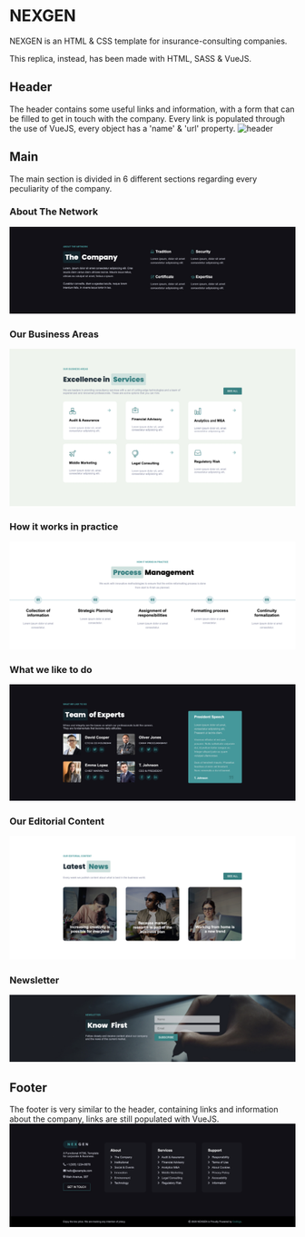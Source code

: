 # NEXGEN
NEXGEN is an HTML & CSS template for insurance-consulting companies.

This replica, instead, has been made with HTML, SASS & VueJS.

## Header
The header contains some useful links and information, with a form that can be filled to get in touch with the company. Every link is populated through the use of VueJS, every object has a 'name' & 'url' property.
![header](img/header.png)

## Main
The main section is divided in 6 different sections regarding every peculiarity of the company.

### About The Network
![about-the-newtwork](img/about-the-network.png)

### Our Business Areas
![our-business-area](img/our-business-area.png)

### How it works in practice
![how-it-works](img/how-it-works.png)

### What we like to do
![what-we-like](img/what-we-like.png)

### Our Editorial Content
![editorial-content](img/editorial-content.png)

### Newsletter
![newsletter](img/newsletter.png)

## Footer
The footer is very similar to the header, containing links and information about the company, links are still populated with VueJS.
![footer](img/footer.png)
